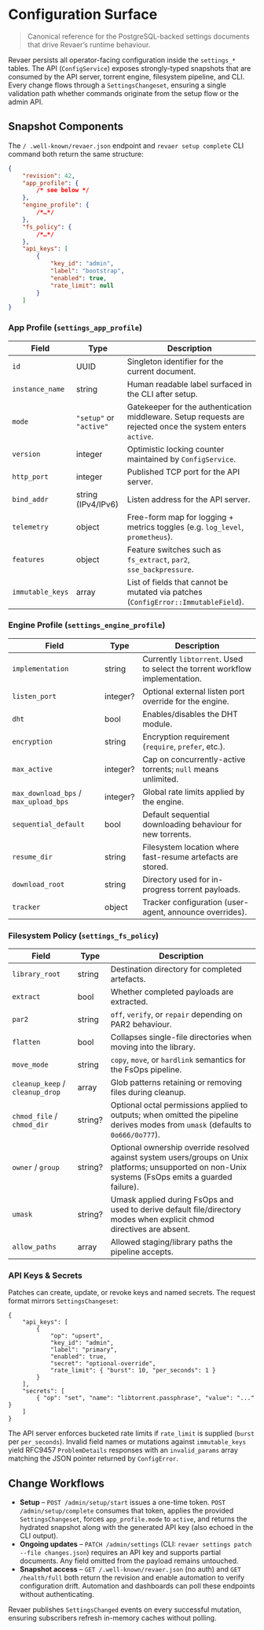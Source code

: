 # Configuration Surface

> Canonical reference for the PostgreSQL-backed settings documents that drive Revaer’s runtime behaviour.

Revaer persists all operator-facing configuration inside the `settings_*` tables. The API (`ConfigService`) exposes strongly-typed snapshots that are consumed by the API server, torrent engine, filesystem pipeline, and CLI. Every change flows through a `SettingsChangeset`, ensuring a single validation path whether commands originate from the setup flow or the admin API.

## Snapshot Components

The `/ .well-known/revaer.json` endpoint and `revaer setup complete` CLI command both return the same structure:

```json
{
    "revision": 42,
    "app_profile": {
        /* see below */
    },
    "engine_profile": {
        /*…*/
    },
    "fs_policy": {
        /*…*/
    },
    "api_keys": [
        {
            "key_id": "admin",
            "label": "bootstrap",
            "enabled": true,
            "rate_limit": null
        }
    ]
}
```

### App Profile (`settings_app_profile`)

| Field            | Type                    | Description                                                                                                |
| ---------------- | ----------------------- | ---------------------------------------------------------------------------------------------------------- |
| `id`             | UUID                    | Singleton identifier for the current document.                                                             |
| `instance_name`  | string                  | Human readable label surfaced in the CLI after setup.                                                      |
| `mode`           | `"setup"` or `"active"` | Gatekeeper for the authentication middleware. Setup requests are rejected once the system enters `active`. |
| `version`        | integer                 | Optimistic locking counter maintained by `ConfigService`.                                                  |
| `http_port`      | integer                 | Published TCP port for the API server.                                                                     |
| `bind_addr`      | string (IPv4/IPv6)      | Listen address for the API server.                                                                         |
| `telemetry`      | object                  | Free-form map for logging + metrics toggles (e.g. `log_level`, `prometheus`).                              |
| `features`       | object                  | Feature switches such as `fs_extract`, `par2`, `sse_backpressure`.                                         |
| `immutable_keys` | array                   | List of fields that cannot be mutated via patches (`ConfigError::ImmutableField`).                         |

### Engine Profile (`settings_engine_profile`)

| Field                                 | Type     | Description                                                                 |
| ------------------------------------- | -------- | --------------------------------------------------------------------------- |
| `implementation`                      | string   | Currently `libtorrent`. Used to select the torrent workflow implementation. |
| `listen_port`                         | integer? | Optional external listen port override for the engine.                      |
| `dht`                                 | bool     | Enables/disables the DHT module.                                            |
| `encryption`                          | string   | Encryption requirement (`require`, `prefer`, etc.).                         |
| `max_active`                          | integer? | Cap on concurrently-active torrents; `null` means unlimited.                |
| `max_download_bps` / `max_upload_bps` | integer? | Global rate limits applied by the engine.                                   |
| `sequential_default`                  | bool     | Default sequential downloading behaviour for new torrents.                  |
| `resume_dir`                          | string   | Filesystem location where fast-resume artefacts are stored.                 |
| `download_root`                       | string   | Directory used for in-progress torrent payloads.                            |
| `tracker`                             | object   | Tracker configuration (user-agent, announce overrides).                     |

### Filesystem Policy (`settings_fs_policy`)

| Field                           | Type    | Description                                                                                                                                          |
| ------------------------------- | ------- | ---------------------------------------------------------------------------------------------------------------------------------------------------- |
| `library_root`                  | string  | Destination directory for completed artefacts.                                                                                                       |
| `extract`                       | bool    | Whether completed payloads are extracted.                                                                                                            |
| `par2`                          | string  | `off`, `verify`, or `repair` depending on PAR2 behaviour.                                                                                            |
| `flatten`                       | bool    | Collapses single-file directories when moving into the library.                                                                                      |
| `move_mode`                     | string  | `copy`, `move`, or `hardlink` semantics for the FsOps pipeline.                                                                                      |
| `cleanup_keep` / `cleanup_drop` | array   | Glob patterns retaining or removing files during cleanup.                                                                                            |
| `chmod_file` / `chmod_dir`      | string? | Optional octal permissions applied to outputs; when omitted the pipeline derives modes from `umask` (defaults to `0o666/0o777`).                     |
| `owner` / `group`               | string? | Optional ownership override resolved against system users/groups on Unix platforms; unsupported on non-Unix systems (FsOps emits a guarded failure). |
| `umask`                         | string? | Umask applied during FsOps and used to derive default file/directory modes when explicit chmod directives are absent.                                |
| `allow_paths`                   | array   | Allowed staging/library paths the pipeline accepts.                                                                                                  |

### API Keys & Secrets

Patches can create, update, or revoke keys and named secrets. The request format mirrors `SettingsChangeset`:

```jsonc
{
    "api_keys": [
        {
            "op": "upsert",
            "key_id": "admin",
            "label": "primary",
            "enabled": true,
            "secret": "optional-override",
            "rate_limit": { "burst": 10, "per_seconds": 1 }
        }
    ],
    "secrets": [
        { "op": "set", "name": "libtorrent.passphrase", "value": "..." }
    ]
}
```

The API server enforces bucketed rate limits if `rate_limit` is supplied (`burst` per `per_seconds`). Invalid field names or mutations against `immutable_keys` yield RFC9457 `ProblemDetails` responses with an `invalid_params` array matching the JSON pointer returned by `ConfigError`.

## Change Workflows

-   **Setup** – `POST /admin/setup/start` issues a one-time token. `POST /admin/setup/complete` consumes that token, applies the provided `SettingsChangeset`, forces `app_profile.mode` to `active`, and returns the hydrated snapshot along with the generated API key (also echoed in the CLI output).
-   **Ongoing updates** – `PATCH /admin/settings` (CLI: `revaer settings patch --file changes.json`) requires an API key and supports partial documents. Any field omitted from the payload remains untouched.
-   **Snapshot access** – `GET /.well-known/revaer.json` (no auth) and `GET /health/full` both return the revision and enable automation to verify configuration drift. Automation and dashboards can poll these endpoints without authenticating.

Revaer publishes `SettingsChanged` events on every successful mutation, ensuring subscribers refresh in-memory caches without polling.
